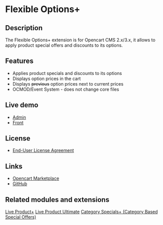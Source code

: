 # Flexible Options+

## Description
The Flexible Options+ extension is for Opencart CMS 2.x/3.x, it allows to apply product special offers and discounts to its options.

## Features
* Applies product specials and discounts to its options
* Displays option prices in the cart
* Displays ~~previous~~ option prices next to current prices
* OCMOD/Event System - does not change core files

## Live demo
* [Admin](http://ocmod.freevar.com/oc3020/a/admin/index.php?route=extension/module/flexible_options)
* [Front](http://ocmod.freevar.com/oc3020/a)

## License
* [End-User License Agreement](https://git.io/JTScw)

## Links
* [Opencart Marketplace](https://www.opencart.com/index.php?route=marketplace/extension/info&extension_id=40391)
* [GitHub](https://git.io/JUVfk)

## Related modules and extensions
[Live Product+](https://www.opencart.com/index.php?route=marketplace/extension/info&extension_id=36005)
[Live Product Ultimate](https://www.opencart.com/index.php?route=marketplace/extension/info&extension_id=35460)
[Category Specials+ (Category Based Special Offers)](https://www.opencart.com/index.php?route=marketplace/extension/info&extension_id=40385)
